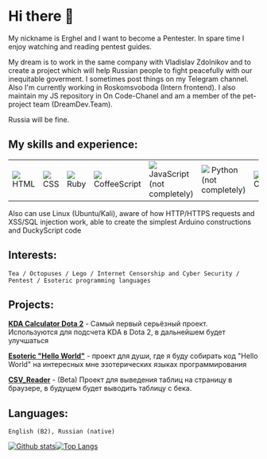 # Hi there 👋
My nickname is Erghel and I want to become a Pentester. In spare time I enjoy watching and reading pentest guides. 

My dream is to work in the same company with Vladislav Zdolnikov and to create a project which will help Russian people to fight peacefully with our  inequitable goverment. I sometimes post things on my Telegram channel. Also I'm currently working in Roskomsvoboda (Intern frontend). I also maintain my JS repository in On Code-Chanel and am a member of the pet-project team (DreamDev.Team).

Russia will be fine.

## My skills and experience:
<table style="border-size:0px">
  <tr>
    <td style="border: none;" width="90"><img src="https://cdn.iconscout.com/icon/free/png-64/html-1175208.png"> HTML</td>
    <td style="border: none;" width="90"><img src="https://cdn.iconscout.com/icon/free/png-64/css-1175237.png"> CSS</td>
    <td style="border: none;" width="90"><img src="https://cdn.iconscout.com/icon/free/png-64/ruby-46-1175101.png"> Ruby</td>
    <td style="border: none;" width="90"><img src="https://cdn.iconscout.com/icon/free/png-64/coffeescript-3-1175190.png"> CoffeeScript</td>
    <td style="border: none;" width="90"><img src="https://cdn.iconscout.com/icon/free/png-64/js-3029998.png"> JavaScript (not completely)</td>
    <td style="border: none;" width="90"><img src="https://cdn.iconscout.com/icon/free/png-64/python-2-226051.png"> Python (not completely)</td>
    <td style="border: none;" width="90"><img src="https://cdn.iconscout.com/icon/premium/png-64-thumb/cyber-security-18-771321.png"> CyberSecurity</td>
  </tr>
</table>
  Also can use Linux (Ubuntu/Kali), aware of how HTTP/HTTPS requests and XSS/SQL injection work, able to create the simplest Arduino constructions and DuckyScript code  

## Interests: 
    Tea / Octopuses / Lego / Internet Censorship and Cyber Security / Pentest / Esoteric programming languages
    
## Projects:
   **[KDA Calculator Dota 2](https://github.com/Erghel/KDACalcForD2)** - Самый первый серьёзный проект. Используются для подсчета KDA в Dota 2, в дальнейшем будет улучшаться
   
   **[Esoteric "Hello World"](https://github.com/Erghel/Esoteric-HelloWorld)** - проект для души, где я буду собирать код "Hello World" на интересных мне эзотерических языках программирования
   
**[CSV_Reader](https://github.com/Erghel/CSV_Reader_HTML)** - (Beta) Проект для выведения таблиц на страницу в браузере, в будущем будет выводить таблицу с бека. 
    
 ## Languages: 
    English (B2), Russian (native)
   

[![Github stats](https://github-readme-stats.vercel.app/api?username=Erghel&hide_border=true&count_private=true&show_icons=true&theme=vision-friendly-dark&include_all_commits=true)](https://github.com/anuraghazra/github-readme-stats)[![Top Langs](https://github-readme-stats.vercel.app/api/top-langs/?username=Erghel&hide=smarty,java,actionscript&hide_border=true&theme=vision-friendly-dark&langs_count=10&layout=compact)](https://github.com/anuraghazra/github-readme-stats)

